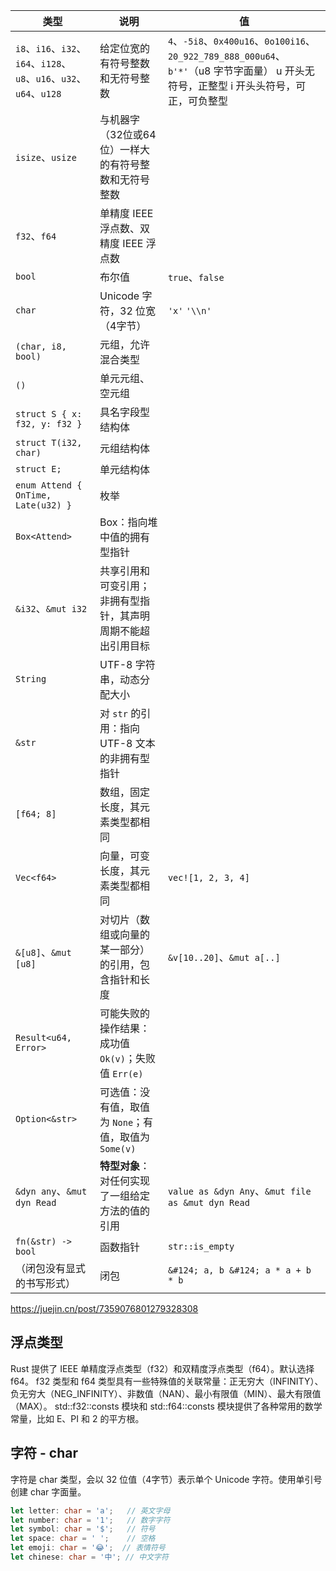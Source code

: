 <table>
    <thead>
    <tr>
        <th>类型</th>
        <th>说明</th>
        <th>值</th>
    </tr>
    </thead>
    <tbody>
    <tr>
        <td>
            <code>i8</code>、<code>i16</code>、<code>i32</code>、<code>i64</code>、<code>i128</code>、<code>u8</code>、<code>u16</code>、<code>u32</code>、<code>u64</code>、<code>u128</code>
        </td>
        <td>给定位宽的有符号整数和无符号整数</td>
        <td>
            <code>4</code>、<code>-5i8</code>、<code>0x400u16</code>、<code>0o100i16</code>、<code>20_922_789_888_000u64</code>、<code>b'*'</code>（u8
            字节字面量）
            u 开头无符号，正整型
            i 开头头符号，可正，可负整型
        </td>
    </tr>
    <tr>
        <td><code>isize</code>、<code>usize</code></td>
        <td>与机器字（32位或64位）一样大的有符号整数和无符号整数</td>
        <td></td>
    </tr>
    <tr>
        <td><code>f32</code>、<code>f64</code></td>
        <td>单精度 IEEE 浮点数、双精度 IEEE 浮点数</td>
        <td></td>
    </tr>
    <tr>
        <td><code>bool</code></td>
        <td>布尔值</td>
        <td><code>true</code>、<code>false</code></td>
    </tr>
    <tr>
        <td><code>char</code></td>
        <td>Unicode 字符，32 位宽（4字节）</td>
        <td><code>'x'</code> <code>'\\n'</code></td>
    </tr>
    <tr>
        <td><code>(char, i8, bool)</code></td>
        <td>元组，允许混合类型</td>
        <td></td>
    </tr>
    <tr>
        <td><code>()</code></td>
        <td>单元元组、空元组</td>
        <td></td>
    </tr>
    <tr>
        <td><code>struct S { x: f32, y: f32 }</code></td>
        <td>具名字段型结构体</td>
        <td></td>
    </tr>
    <tr>
        <td><code>struct T(i32, char)</code></td>
        <td>元组结构体</td>
        <td></td>
    </tr>
    <tr>
        <td><code>struct E;</code></td>
        <td>单元结构体</td>
        <td></td>
    </tr>
    <tr>
        <td><code>enum Attend { OnTime, Late(u32) }</code></td>
        <td>枚举</td>
        <td></td>
    </tr>
    <tr>
        <td><code>Box&lt;Attend&gt;</code></td>
        <td>Box：指向堆中值的拥有型指针</td>
        <td></td>
    </tr>
    <tr>
        <td><code>&amp;i32</code>、<code>&amp;mut i32</code></td>
        <td>共享引用和可变引用；非拥有型指针，其声明周期不能超出引用目标</td>
        <td></td>
    </tr>
    <tr>
        <td><code>String</code></td>
        <td>UTF-8 字符串，动态分配大小</td>
        <td></td>
    </tr>
    <tr>
        <td><code>&amp;str</code></td>
        <td>对 <code>str</code> 的引用：指向 UTF-8 文本的非拥有型指针</td>
        <td></td>
    </tr>
    <tr>
        <td><code>[f64; 8]</code></td>
        <td>数组，固定长度，其元素类型都相同</td>
        <td></td>
    </tr>
    <tr>
        <td><code>Vec&lt;f64&gt;</code></td>
        <td>向量，可变长度，其元素类型都相同</td>
        <td><code>vec![1, 2, 3, 4]</code></td>
    </tr>
    <tr>
        <td><code>&amp;[u8]</code>、<code>&amp;mut [u8]</code></td>
        <td>对切片（数组或向量的某一部分）的引用，包含指针和长度</td>
        <td><code>&amp;v[10..20]</code>、<code>&amp;mut a[..]</code></td>
    </tr>
    <tr>
        <td><code>Result&lt;u64, Error&gt;</code></td>
        <td>可能失败的操作结果：成功值 <code>Ok(v)</code>；失败值 <code>Err(e)</code></td>
        <td></td>
    </tr>
    <tr>
        <td><code>Option&lt;&amp;str&gt;</code></td>
        <td>可选值：没有值，取值为 <code>None</code>；有值，取值为 <code>Some(v)</code></td>
        <td></td>
    </tr>
    <tr>
        <td><code>&amp;dyn any</code>、<code>&amp;mut dyn Read</code></td>
        <td><strong>特型对象</strong>：对任何实现了一组给定方法的值的引用</td>
        <td><code>value as &amp;dyn Any</code>、<code>&amp;mut file as &amp;mut dyn Read</code></td>
    </tr>
    <tr>
        <td><code>fn(&amp;str) -&gt; bool</code></td>
        <td>函数指针</td>
        <td><code>str::is_empty</code></td>
    </tr>
    <tr>
        <td>（闭包没有显式的书写形式）</td>
        <td>闭包</td>
        <td><code>&amp;#124; a, b &amp;#124; a * a + b * b</code></td>
    </tr>
    </tbody>
</table>

https://juejin.cn/post/7359076801279328308

## 浮点类型
Rust 提供了 IEEE 单精度浮点类型（f32）和双精度浮点类型（f64）。默认选择 f64。
f32 类型和 f64 类型具有一些特殊值的关联常量：正无穷大（INFINITY）、负无穷大（NEG_INFINITY）、非数值（NAN）、最小有限值（MIN）、最大有限值（MAX）。
std::f32::consts 模块和 std::f64::consts 模块提供了各种常用的数学常量，比如 E、PI 和 2 的平方根。

## 字符 - char
字符是 char 类型，会以 32 位值（4字节）表示单个 Unicode 字符。使用单引号创建 char 字面量。

```rust
let letter: char = 'a';   // 英文字母
let number: char = '1';   // 数字字符
let symbol: char = '$';   // 符号
let space: char = ' ';    // 空格
let emoji: char = '😂';  // 表情符号
let chinese: char = '中'; // 中文字符

```